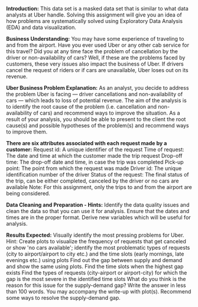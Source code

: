**Introduction:**
This data set is a masked data set that is similar to what data analysts at Uber handle. Solving this assignment will give you an idea of how problems are systematically solved using Exploratory Data Analysis (EDA) and data visualization.

**Business Understanding:**
You may have some experience of traveling to and from the airport. Have you ever used Uber or any other cab service for this travel? Did you at any time face the problem of cancellation by the driver or non-availability of cars?
Well, if these are the problems faced by customers, these very issues also impact the business of Uber. If drivers cancel the request of riders or if cars are unavailable, Uber loses out on its revenue.

**Uber Business Problem Explanation:**
As an analyst, you decide to address the problem Uber is facing — driver cancellations and non-availability of cars — which leads to loss of potential revenue.
The aim of the analysis is to identify the root cause of the problem (i.e. cancellation and non-availability of cars) and recommend ways to improve the situation. As a result of your analysis, you should be able to present to the client the root cause(s) and possible hypotheses of the problem(s) and recommend ways to improve them.  

**There are six attributes associated with each request made by a customer:**
Request id: A unique identifier of the request
Time of request: The date and time at which the customer made the trip request
Drop-off time: The drop-off date and time, in case the trip was completed 
Pick-up point: The point from which the request was made
Driver id: The unique identification number of the driver
Status of the request: The final status of the trip, can be either completed, canceled by the driver or no cars are available
Note: For this assignment, only the trips to and from the airport are being considered.

**Data Cleaning and Preparation - Hints:**
Identify the data quality issues and clean the data so that you can use it for analysis.
Ensure that the dates and times are in the proper format. Derive new variables which will be useful for analysis.

**Results Expected:**
Visually identify the most pressing problems for Uber. 
Hint: Create plots to visualize the frequency of requests that get canceled or show 'no cars available'; identify the most problematic types of requests (city to airport/airport to city etc.) and the time slots (early mornings, late evenings etc.) using plots
Find out the gap between supply and demand and show the same using plots.
Find the time slots when the highest gap exists
Find the types of requests (city-airport or airport-city) for which the gap is the most severe in the identified time slots
What do you think is the reason for this issue for the supply-demand gap? Write the answer in less than 100 words. You may accompany the write-up with plot(s).
Recommend some ways to resolve the supply-demand gap.
 
